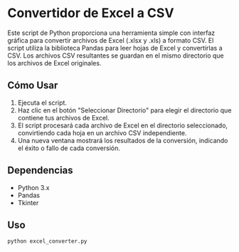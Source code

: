 # Convertidor de Excel a CSV

Este script de Python proporciona una herramienta simple con interfaz gráfica para convertir archivos de Excel (.xlsx y .xls) a formato CSV. El script utiliza la biblioteca Pandas para leer hojas de Excel y convertirlas a CSV. Los archivos CSV resultantes se guardan en el mismo directorio que los archivos de Excel originales.

## Cómo Usar

1. Ejecuta el script.
2. Haz clic en el botón "Seleccionar Directorio" para elegir el directorio que contiene tus archivos de Excel.
3. El script procesará cada archivo de Excel en el directorio seleccionado, convirtiendo cada hoja en un archivo CSV independiente.
4. Una nueva ventana mostrará los resultados de la conversión, indicando el éxito o fallo de cada conversión.

## Dependencias

- Python 3.x
- Pandas
- Tkinter

## Uso

```bash
python excel_converter.py
